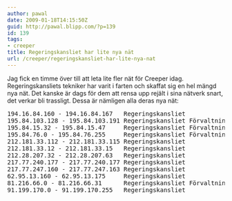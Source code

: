 ```yaml
---
author: pawal
date: 2009-01-18T14:15:50Z
guid: http://pawal.blipp.com/?p=139
id: 139
tags:
- creeper
title: Regeringskansliet har lite nya nät
url: /creeper/regeringskansliet-har-lite-nya-nat
---
```


Jag fick en timme över till att leta lite fler nät för Creeper
idag. Regeringskansliets tekniker har varit i farten och skaffat sig
en hel mängd nya nät. Det kanske är dags för dem att rensa upp rejält
i sina nätverk snart, det verkar bli trassligt. Dessa är nämligen alla
deras nya nät:

<pre>
194.16.84.160 - 194.16.84.167   Regeringskansliet
195.84.103.128 - 195.84.103.191 Regeringskansliet Förvaltningsavdelning
195.84.15.32 - 195.84.15.47     Regeringskansliet Förvaltningsavdelning
195.84.76.0 - 195.84.76.255     Regeringskansliet Förvaltningsavdelning
212.181.33.112 - 212.181.33.115 Regeringskansliet
212.181.33.12 - 212.181.33.15   Regeringskansliet
212.28.207.32 - 212.28.207.63   Regeringskansliet
217.77.240.177 - 217.77.240.177 Regeringskansliet
217.77.247.160 - 217.77.247.163 Regeringskansliet
62.95.13.160 - 62.95.13.175     Regeringskansliet
81.216.66.0 - 81.216.66.31      Regeringskansliet Förvaltningsavdelning
91.199.170.0 - 91.199.170.255   Regeringskansliet
</pre>
